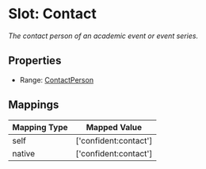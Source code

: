 # Slot: Contact
_The contact person of an academic event or event series._



<!-- no inheritance hierarchy -->


## Properties

 * Range: [ContactPerson](ContactPerson.md)



## Mappings

| Mapping Type | Mapped Value |
| ---  | ---  |
| self | ['confident:contact'] |
| native | ['confident:contact'] |






